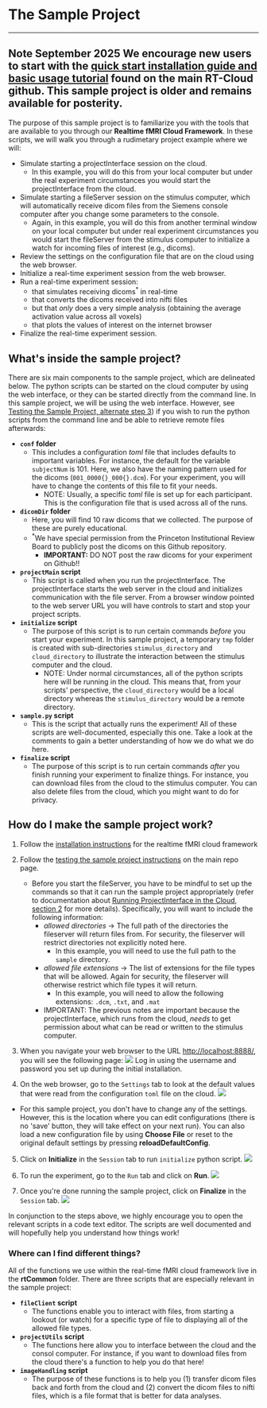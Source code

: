 # The Sample Project
---
**Note September 2025** We encourage new users to start with the [quick start installation guide and basic usage tutorial](https://github.com/brainiak/rt-cloud?tab=readme-ov-file#tutorial-rtcloud-installation--usage) found on the main RT-Cloud github. This sample project is older and remains available for posterity.
---

The purpose of this sample project is to familiarize you with the tools that are available to you through our **Realtime fMRI Cloud Framework**. In these scripts, we will walk you through a rudimetary project example where we will:

- Simulate starting a projectInterface session on the cloud.
    - In this example, you will do this from your local computer but under the real experiment circumstances you would start the projectInterface from the cloud.
- Simulate starting a fileServer session on the stimulus computer, which will automatically receive dicom files from the Siemens console computer after you change some parameters to the console.
    - Again, in this example, you will do this from another terminal window on your local computer but under real experiment circumstances you would start the fileServer from the stimulus computer to initialize a watch for incoming files of interest (e.g., dicoms). 
- Review the settings on the configuration file that are on the cloud using the web browser.
- Initialize a real-time experiment session from the web browser.
- Run a real-time experiment session:
    - that simulates receiving dicoms<sup>\*</sup> in real-time
    - that converts the dicoms received into nifti files
    - but that *only* does a very simple analysis (obtaining the average activation value across all voxels)
    - that plots the values of interest on the internet browser
- Finalize the real-time experiment session.

## What's inside the sample project?
There are six main components to the sample project, which are delineated below. The python scripts can be started on the cloud computer by using the web interface, or they can be started directly from the command line. In this sample project, we will be using the web interface. However, see [Testing the Sample Project, alternate step 3](https://github.com/paulapbrooks/rt-cloud/tree/sample_dev#testing-the-sample-project)) if you wish to run the python scripts from the command line and be able to retrieve remote files afterwards:
- **`conf` folder**
    - This includes a configuration *toml* file that includes defaults to important variables. For instance, the default for the variable `subjectNum` is 101. Here, we also have the naming pattern used for the dicoms (`001_0000{}_000{}.dcm`). For your experiment, you will have to change the contents of this file to fit your needs.
        - NOTE: Usually, a specific *toml* file is set up for each participant. This is the configuration file that is used across all of the runs. 
- **`dicomDir` folder**
    - Here, you will find 10 raw dicoms that we collected. The purpose of these are purely educational.
    - <sup>\*</sup>We have special permission from the Princeton Institutional Review Board to publicly post the dicoms on this Github repository. 
        - **IMPORTANT:** DO NOT post the raw dicoms for your experiment on Github!!
- **`projectMain` script**
    - This script is called when you run the projectInterface. The projectInterface starts the web server in the cloud and initializes communication with the file server. From a browser window pointed to the web server URL you will have controls to start and stop your project scripts.
- **`initialize` script**
    - The purpose of this script is to run certain commands *before* you start your experiment. In this sample project, a temporary `tmp` folder is created with sub-directories `stimulus_directory` and `cloud_directory` to illustrate the interaction between the stimulus computer and the cloud. 
        - NOTE: Under normal circumstances, all of the python scripts here will be running in the cloud. This means that, from your scripts' perspective, the `cloud_directory` would be a local directory whereas the `stimulus_directory` would be a remote directory.  
- **`sample.py` script**
    - This is the script that actually runs the experiment! All of these scripts are well-documented, especially this one. Take a look at the comments to gain a better understanding of how we do what we do here.
- **`finalize` script**
    - The purpose of this script is to run certain commands *after* you finish running your experiment to finalize things. For instance, you can download files from the cloud to the stimulus computer. You can also delete files from the cloud, which you might want to do for privacy.

## How do I make the sample project work?
1. Follow the [installation instructions](https://github.com/brainiak/rt-cloud#installation) for the realtime fMRI cloud framework

2. Follow the [testing the sample project instructions](https://github.com/brainiak/rt-cloud#testing-the-sample-project) on the main repo page.
    
    - Before you start the fileServer, you have to be mindful to set up the commands so that it can run the sample project appropriately (refer to documentation about [Running ProjectInterface in the Cloud, section 2](https://github.com/brainiak/rt-cloud/blob/master/docs/how-to-run.md#running-projectinterface-in-the-cloud) for more details). Specifically, you will want to include the following information:
        - *allowed directories* → The full path of the directories the fileserver will return files from. For security, the fileserver will restrict directories not explicitly noted here.
            - In this example, you will need to use the full path to the `sample` directory.
        - *allowed file extensions* → The list of extensions for the file types that will be allowed. Again for security, the fileserver will otherwise restrict which file types it will return.
            - In this example, you will need to allow the following extensions: `.dcm`, `.txt`, and `.mat`
        - IMPORTANT: The previous notes are important because the projectInterface, which runs from the cloud, *needs* to get permission about what can be read or written to the stimulus computer.

3. When you navigate your web browser to the URL [http://localhost:8888/](http://localhost:8888/), you will see the following page:
![](ReadMe_Images/rtCloudWeb_login.png)
Log in using the username and password you set up during the initial installation.

4. On the web browser, go to the `Settings` tab to look at the default values that were read from the configuration `toml` file on the cloud.
![](ReadMe_Images/rtCloudWeb_settings.png)

- For this sample project, you don't have to change any of the settings. However, this is the location where you can edit configurations (there is no 'save' button, they will take effect on your next run). You can also load a new configuration file by using **Choose File** or reset to the original default settings by pressing **reloadDefaultConfig**.

5. Click on **Initialize** in the `Session` tab to run `initialize` python script. 
![](ReadMe_Images/rtCloudWeb_initialize.png)

6. To run the experiment, go to the `Run` tab and click on **Run**.
![](ReadMe_Images/rtCloudWeb_run.png)

7. Once you're done running the sample project, click on **Finalize** in the `Session` tab.
![](ReadMe_Images/rtCloudWeb_finalize.png)

In conjunction to the steps above, we highly encourage you to open the relevant scripts in a code text editor. The scripts are well documented and will hopefully help you understand how things work!

### Where can I find different things?
All of the functions we use within the real-time fMRI cloud framework live in the **rtCommon** folder. There are three scripts that are especially relevant in the sample project:

- **`fileClient` script**
    - The functions enable you to interact with files, from starting a lookout (or watch) for a specific type of file to displaying all of the allowed file types.
- **`projectUtils` script**
    - The functions here allow you to interface between the cloud and the consol computer. For instance, if you want to download files from the cloud there's a function to help you do that here!
- **`imageHandling` script**
    - The purpose of these functions is to help you (1) transfer dicom files back and forth from the cloud and (2) convert the dicom files to nifti files, which is a file format that is better for data analyses.
